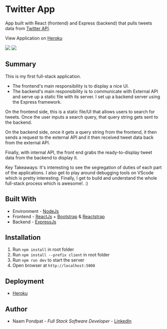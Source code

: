 # Twitter App

App built with React (frontend) and Express (backend) that pulls tweets data from [Twitter API](https://developer.twitter.com/en/docs).

View Application on [Heroku](https://naamp-twitter-app.herokuapp.com/)

<img src="https://user-images.githubusercontent.com/53867191/222491102-232ec168-6e65-4d9b-ab5d-da7d90ede8f8.png" />

<img src="https://user-images.githubusercontent.com/53867191/92256203-6c291b00-eea1-11ea-99b1-4334fd3ab7a5.png" />

## Summary

This is my first full-stack application.

- The frontend's main responsibility is to display a nice UI.
- The backend's main responsibility is to communicate with External API and serve up a static file with its server. I set up a backend server using the Express framework.

On the frontend side, this is a static file/UI that allows users to search for tweets. Once the user inputs a search query, that query string gets sent to the backend.

On the backend side, once it gets a query string from the frontend, it then sends a request to the external API and it then received tweet data back from the external API.

Finally, with internal API, the front end grabs the ready-to-display tweet data from the backend to display it.

Key Takeaways: It's interesting to see the segregation of duties of each part of the applications. I also get to play around debugging tools on VScode which is pretty interesting. Finally, I get to build and understand the whole full-stack process which is awesome!. :)

## Built With

- Environment - [NodeJs](https://nodejs.org/en/)
- Frontend - [ReactJs](https://reactjs.org/) + [Bootstrap](https://getbootstrap.com/) & [Reactstrap](https://reactstrap.github.io/)
- Backend - [ExpressJs](https://expressjs.com/)

## Installation
1. Run `npm install` in root folder
2. Run `npm install --prefix client` in root folder
3. Run `npm run dev` to start the server
4. Open browser at `http://localhost:5000`


## Deployment

- [Heroku](https://www.heroku.com)

## Author

- Naam Pondpat - _Full Stack Software Developer_ - [LinkedIn](https://www.linkedin.com/in/naam-pondpat-638153150/)
